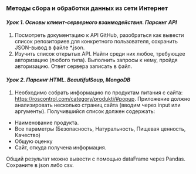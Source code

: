 ### Методы сбора и обработки данных из сети Интернет

#### _Урок 1. Основы клиент-серверного взаимодействия. Парсинг API_
1. Посмотреть документацию к API GitHub, разобраться как вывести список репозиториев для конкретного пользователя, сохранить JSON-вывод в файле *.json.
2. Изучить список открытых API. Найти среди них любое, требующее авторизацию (любого типа). Выполнить запросы к нему, пройдя авторизацию. Ответ сервера записать в файл.

#### _Урок 2. Парсинг HTML. BeautifulSoup, MongoDB_

1. Необходимо собрать информацию по продуктам питания с сайта: https://roscontrol.com/category/produkti/#popup. Приложение должно анализировать несколько страниц сайта (вводим через input или аргументы).
Получившийся список должен содержать:

- Наименование продукта.
- Все параметры (Безопасность, Натуральность, Пищевая ценность, Качество)
- Общую оценку
- Сайт, откуда получена информация.

Общий результат можно вывести с помощью dataFrame через Pandas. Сохраните в json либо csv.